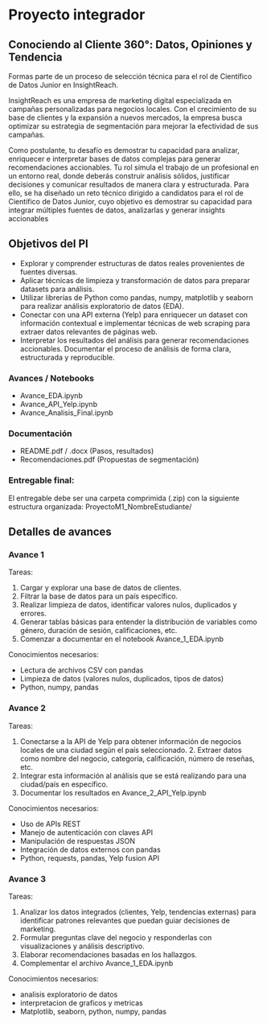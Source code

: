 # Proyecto integrador

## Conociendo al Cliente 360°: Datos, Opiniones y Tendencia

Formas parte de un proceso de selección técnica para el rol de Científico de Datos Junior en InsightReach.

InsightReach es una empresa de marketing digital especializada en campañas personalizadas para negocios locales. Con el crecimiento de su base de clientes y la expansión a nuevos mercados, la empresa busca optimizar su estrategia de segmentación para mejorar la efectividad de sus campañas.

Como postulante, tu desafío es demostrar tu capacidad para analizar, enriquecer e interpretar bases de datos complejas para generar recomendaciones accionables. Tu rol simula el trabajo de un profesional en un entorno real, donde deberás construir análisis sólidos, justificar decisiones y comunicar resultados de manera clara y estructurada.
Para ello, se ha diseñado un reto técnico dirigido a candidatos para el rol de Científico de Datos Junior, cuyo objetivo es demostrar su capacidad para integrar múltiples fuentes de datos, analizarlas y generar insights accionables


## Objetivos del PI
- Explorar y comprender estructuras de datos reales provenientes de fuentes diversas.
- Aplicar técnicas de limpieza y transformación de datos para preparar datasets para análisis.
- Utilizar librerías de Python como pandas, numpy, matplotlib y seaborn para realizar análisis exploratorio de datos (EDA).
- Conectar con una API externa (Yelp) para enriquecer un dataset con información contextual e implementar técnicas de web scraping para extraer datos relevantes de páginas web.
- Interpretar los resultados del análisis para generar recomendaciones accionables.
Documentar el proceso de análisis de forma clara, estructurada y reproducible.

### Avances / Notebooks
- Avance_EDA.ipynb
- Avance_API_Yelp.ipynb
- Avance_Analisis_Final.ipynb
### Documentación
- README.pdf / .docx (Pasos, resultados)
- Recomendaciones.pdf (Propuestas de segmentación)

 ### Entregable final: 
 El entregable debe ser una carpeta comprimida (.zip) con la siguiente estructura organizada: ProyectoM1_NombreEstudiante/


 ## Detalles de avances

 ### Avance 1
 Tareas:
 1. Cargar y explorar una base de datos de clientes. 
2. Filtrar la base de datos para un país específico. 
3. Realizar limpieza de datos, identificar valores nulos, duplicados y errores. 
4. Generar tablas básicas para entender la distribución de variables como género, duración de sesión, calificaciones, etc.
5. Comenzar a documentar en el notebook Avance_1_EDA.ipynb

Conocimientos necesarios:
- Lectura de archivos CSV con pandas
- Limpieza de datos (valores nulos, duplicados, tipos de datos)
- Python, numpy, pandas

### Avance 2
Tareas:
1. Conectarse a la API de Yelp para obtener información de negocios locales de una ciudad según el país seleccionado. 2. Extraer datos como nombre del negocio, categoría, calificación, número de reseñas, etc.  
3. Integrar esta información al análisis que se está realizando para una ciudad/país en específico. 
4. Documentar los resultados en Avance_2_API_Yelp.ipynb

Conocimientos necesarios:
- Uso de APIs REST
- Manejo de autenticación con claves API
- Manipulación de respuestas JSON
- Integración de datos externos con pandas
- Python, requests, pandas, Yelp fusion API

### Avance 3
Tareas:
1. Analizar los datos integrados (clientes, Yelp, tendencias externas) para identificar patrones relevantes que puedan guiar decisiones de marketing. 
2. Formular preguntas clave del negocio y responderlas con visualizaciones y análisis descriptivo. 
3. Elaborar recomendaciones basadas en los hallazgos.
4. Complementar el archivo Avance_1_EDA.ipynb

Conocimientos necesarios:
- analisis exploratorio de datos
- interpretacion de graficos y metricas
- Matplotlib, seaborn, python, numpy, pandas



